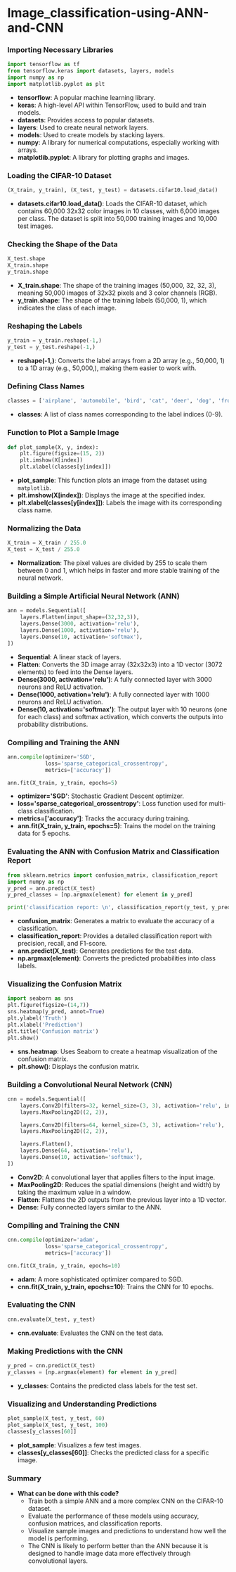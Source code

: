 # Image_classification-using-ANN-and-CNN

### Importing Necessary Libraries
```python
import tensorflow as tf
from tensorflow.keras import datasets, layers, models
import numpy as np
import matplotlib.pyplot as plt
```
- **tensorflow**: A popular machine learning library.
- **keras**: A high-level API within TensorFlow, used to build and train models.
- **datasets**: Provides access to popular datasets.
- **layers**: Used to create neural network layers.
- **models**: Used to create models by stacking layers.
- **numpy**: A library for numerical computations, especially working with arrays.
- **matplotlib.pyplot**: A library for plotting graphs and images.

### Loading the CIFAR-10 Dataset
```python
(X_train, y_train), (X_test, y_test) = datasets.cifar10.load_data()
```
- **datasets.cifar10.load_data()**: Loads the CIFAR-10 dataset, which contains 60,000 32x32 color images in 10 classes, with 6,000 images per class. The dataset is split into 50,000 training images and 10,000 test images.

### Checking the Shape of the Data
```python
X_test.shape
X_train.shape
y_train.shape
```
- **X_train.shape**: The shape of the training images (50,000, 32, 32, 3), meaning 50,000 images of 32x32 pixels and 3 color channels (RGB).
- **y_train.shape**: The shape of the training labels (50,000, 1), which indicates the class of each image.

### Reshaping the Labels
```python
y_train = y_train.reshape(-1,)
y_test = y_test.reshape(-1,)
```
- **reshape(-1,)**: Converts the label arrays from a 2D array (e.g., 50,000, 1) to a 1D array (e.g., 50,000,), making them easier to work with.

### Defining Class Names
```python
classes = ['airplane', 'automobile', 'bird', 'cat', 'deer', 'dog', 'frog', 'horse', 'ship', 'truck']
```
- **classes**: A list of class names corresponding to the label indices (0-9).

### Function to Plot a Sample Image
```python
def plot_sample(X, y, index):
    plt.figure(figsize=(15, 2))
    plt.imshow(X[index])
    plt.xlabel(classes[y[index]])
```
- **plot_sample**: This function plots an image from the dataset using `matplotlib`.
- **plt.imshow(X[index])**: Displays the image at the specified index.
- **plt.xlabel(classes[y[index]])**: Labels the image with its corresponding class name.

### Normalizing the Data
```python
X_train = X_train / 255.0
X_test = X_test / 255.0
```
- **Normalization**: The pixel values are divided by 255 to scale them between 0 and 1, which helps in faster and more stable training of the neural network.

### Building a Simple Artificial Neural Network (ANN)
```python
ann = models.Sequential([
    layers.Flatten(input_shape=(32,32,3)),
    layers.Dense(3000, activation='relu'),
    layers.Dense(1000, activation='relu'),
    layers.Dense(10, activation='softmax'),
])
```
- **Sequential**: A linear stack of layers.
- **Flatten**: Converts the 3D image array (32x32x3) into a 1D vector (3072 elements) to feed into the Dense layers.
- **Dense(3000, activation='relu')**: A fully connected layer with 3000 neurons and ReLU activation.
- **Dense(1000, activation='relu')**: A fully connected layer with 1000 neurons and ReLU activation.
- **Dense(10, activation='softmax')**: The output layer with 10 neurons (one for each class) and softmax activation, which converts the outputs into probability distributions.

### Compiling and Training the ANN
```python
ann.compile(optimizer='SGD',
            loss='sparse_categorical_crossentropy',
            metrics=['accuracy'])

ann.fit(X_train, y_train, epochs=5)
```
- **optimizer='SGD'**: Stochastic Gradient Descent optimizer.
- **loss='sparse_categorical_crossentropy'**: Loss function used for multi-class classification.
- **metrics=['accuracy']**: Tracks the accuracy during training.
- **ann.fit(X_train, y_train, epochs=5)**: Trains the model on the training data for 5 epochs.

### Evaluating the ANN with Confusion Matrix and Classification Report
```python
from sklearn.metrics import confusion_matrix, classification_report
import numpy as np
y_pred = ann.predict(X_test)
y_pred_classes = [np.argmax(element) for element in y_pred]

print('classification report: \n', classification_report(y_test, y_pred_classes))
```
- **confusion_matrix**: Generates a matrix to evaluate the accuracy of a classification.
- **classification_report**: Provides a detailed classification report with precision, recall, and F1-score.
- **ann.predict(X_test)**: Generates predictions for the test data.
- **np.argmax(element)**: Converts the predicted probabilities into class labels.

### Visualizing the Confusion Matrix
```python
import seaborn as sns
plt.figure(figsize=(14,7))
sns.heatmap(y_pred, annot=True)
plt.ylabel('Truth')
plt.xlabel('Prediction')
plt.title('Confusion matrix')
plt.show()
```
- **sns.heatmap**: Uses Seaborn to create a heatmap visualization of the confusion matrix.
- **plt.show()**: Displays the confusion matrix.

### Building a Convolutional Neural Network (CNN)
```python
cnn = models.Sequential([
    layers.Conv2D(filters=32, kernel_size=(3, 3), activation='relu', input_shape=(32, 32, 3)),
    layers.MaxPooling2D((2, 2)),

    layers.Conv2D(filters=64, kernel_size=(3, 3), activation='relu'),
    layers.MaxPooling2D((2, 2)),

    layers.Flatten(),
    layers.Dense(64, activation='relu'),
    layers.Dense(10, activation='softmax'),
])
```
- **Conv2D**: A convolutional layer that applies filters to the input image.
- **MaxPooling2D**: Reduces the spatial dimensions (height and width) by taking the maximum value in a window.
- **Flatten**: Flattens the 2D outputs from the previous layer into a 1D vector.
- **Dense**: Fully connected layers similar to the ANN.

### Compiling and Training the CNN
```python
cnn.compile(optimizer='adam', 
            loss='sparse_categorical_crossentropy', 
            metrics=['accuracy'])

cnn.fit(X_train, y_train, epochs=10)
```
- **adam**: A more sophisticated optimizer compared to SGD.
- **cnn.fit(X_train, y_train, epochs=10)**: Trains the CNN for 10 epochs.

### Evaluating the CNN
```python
cnn.evaluate(X_test, y_test)
```
- **cnn.evaluate**: Evaluates the CNN on the test data.

### Making Predictions with the CNN
```python
y_pred = cnn.predict(X_test)
y_classes = [np.argmax(element) for element in y_pred]
```
- **y_classes**: Contains the predicted class labels for the test set.

### Visualizing and Understanding Predictions
```python
plot_sample(X_test, y_test, 60)
plot_sample(X_test, y_test, 100)
classes[y_classes[60]]
```
- **plot_sample**: Visualizes a few test images.
- **classes[y_classes[60]]**: Checks the predicted class for a specific image.

### Summary
- **What can be done with this code?**
  - Train both a simple ANN and a more complex CNN on the CIFAR-10 dataset.
  - Evaluate the performance of these models using accuracy, confusion matrices, and classification reports.
  - Visualize sample images and predictions to understand how well the model is performing.
  - The CNN is likely to perform better than the ANN because it is designed to handle image data more effectively through convolutional layers.
